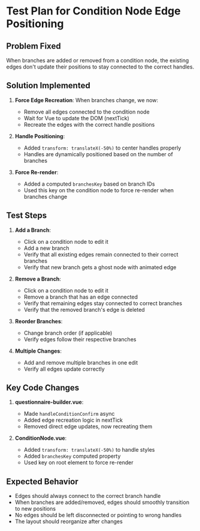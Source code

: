 # Test Plan for Condition Node Edge Positioning

## Problem Fixed
When branches are added or removed from a condition node, the existing edges don't update their positions to stay connected to the correct handles.

## Solution Implemented

1. **Force Edge Recreation**: When branches change, we now:
   - Remove all edges connected to the condition node
   - Wait for Vue to update the DOM (nextTick)
   - Recreate the edges with the correct handle positions

2. **Handle Positioning**: 
   - Added `transform: translateX(-50%)` to center handles properly
   - Handles are dynamically positioned based on the number of branches

3. **Force Re-render**:
   - Added a computed `branchesKey` based on branch IDs
   - Used this key on the condition node to force re-render when branches change

## Test Steps

1. **Add a Branch**:
   - Click on a condition node to edit it
   - Add a new branch
   - Verify that all existing edges remain connected to their correct branches
   - Verify that new branch gets a ghost node with animated edge

2. **Remove a Branch**:
   - Click on a condition node to edit it
   - Remove a branch that has an edge connected
   - Verify that remaining edges stay connected to correct branches
   - Verify that the removed branch's edge is deleted

3. **Reorder Branches**:
   - Change branch order (if applicable)
   - Verify edges follow their respective branches

4. **Multiple Changes**:
   - Add and remove multiple branches in one edit
   - Verify all edges update correctly

## Key Code Changes

1. **questionnaire-builder.vue**:
   - Made `handleConditionConfirm` async
   - Added edge recreation logic in nextTick
   - Removed direct edge updates, now recreating them

2. **ConditionNode.vue**:
   - Added `transform: translateX(-50%)` to handle styles
   - Added `branchesKey` computed property
   - Used key on root element to force re-render

## Expected Behavior

- Edges should always connect to the correct branch handle
- When branches are added/removed, edges should smoothly transition to new positions
- No edges should be left disconnected or pointing to wrong handles
- The layout should reorganize after changes